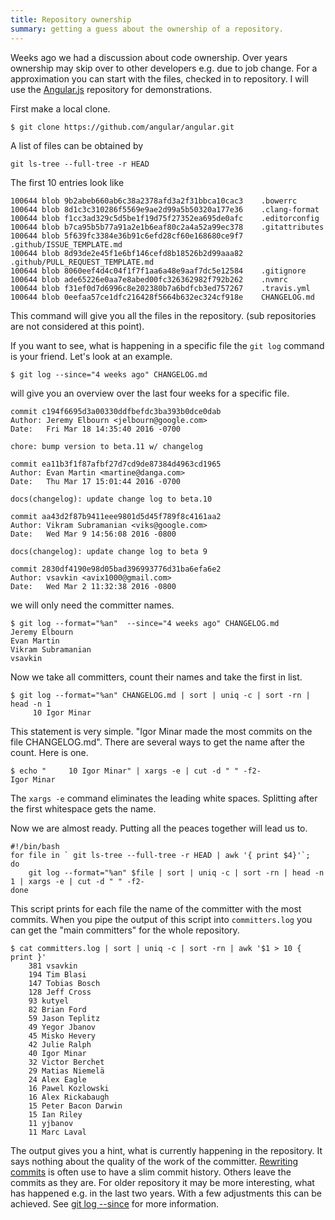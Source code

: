 ```yaml
---
title: Repository ownership 
summary: getting a guess about the ownership of a repository.
---
```


Weeks ago we had a discussion about code ownership. Over years ownership may skip over to other developers e.g. due to job change. For a approximation you can start with the files, checked in to repository. I will use the [Angular.js](https://github.com/angular/angular.git) repository for demonstrations.

First make a local clone.

```
$ git clone https://github.com/angular/angular.git
```

A list of files can be obtained by

```
git ls-tree --full-tree -r HEAD
```

The first 10 entries look like 

```
100644 blob 9b2abeb660ab6c38a2378afd3a2f31bbca10cac3    .bowerrc
100644 blob 8d1c3c310286f5569e9ae2d99a5b50320a177e36    .clang-format
100644 blob f1cc3ad329c5d5be1f19d75f27352ea695de0afc    .editorconfig
100644 blob b7ca95b5b77a91a2e1b6eaf80c2a4a52a99ec378    .gitattributes
100644 blob 5f639fc3384e36b91c6efd28cf60e168680ce9f7    .github/ISSUE_TEMPLATE.md
100644 blob 8d93de2e45f1e6bf146cefd8b18526b2d99aaa82    .github/PULL_REQUEST_TEMPLATE.md
100644 blob 8060eef4d4c04f1f7f1aa6a48e9aaf7dc5e12584    .gitignore
100644 blob ade65226e0aa7e8abed00fc326362982f792b262    .nvmrc
100644 blob f31ef0d7d6996c8e202380b7a6bdfcb3ed757267    .travis.yml
100644 blob 0eefaa57ce1dfc216428f5664b632ec324cf918e    CHANGELOG.md
```

This command will give you all the files in the repository. (sub repositories are not considered at this point).

If you want to see, what is happening in a specific file the `git log` command is your friend. Let's look at an example.

```
$ git log --since="4 weeks ago" CHANGELOG.md
```

will give you an overview over the last four weeks for a specific file.

```
commit c194f6695d3a00330ddfbefdc3ba393b0dce0dab
Author: Jeremy Elbourn <jelbourn@google.com>
Date:   Fri Mar 18 14:35:40 2016 -0700

chore: bump version to beta.11 w/ changelog

commit ea11b3f1f87afbf27d7cd9de87384d4963cd1965
Author: Evan Martin <martine@danga.com>
Date:   Thu Mar 17 15:01:44 2016 -0700

docs(changelog): update change log to beta.10
                         
commit aa43d2f87b9411eee9801d5d45f789f8c4161aa2
Author: Vikram Subramanian <viks@google.com>
Date:   Wed Mar 9 14:56:08 2016 -0800

docs(changelog): update change log to beta 9

commit 2830df4190e98d05bad396993776d31ba6efa6e2
Author: vsavkin <avix1000@gmail.com>
Date:   Wed Mar 2 11:32:38 2016 -0800
```

we will only need the committer names.

```
$ git log --format="%an"  --since="4 weeks ago" CHANGELOG.md
Jeremy Elbourn
Evan Martin
Vikram Subramanian
vsavkin
```

Now we take all committers, count their names and take the first in list.

```
$ git log --format="%an" CHANGELOG.md | sort | uniq -c | sort -rn | head -n 1
     10 Igor Minar
```

This statement is very simple. "Igor Minar made the most commits on the file CHANGELOG.md". There are several ways to get the name after the count. Here is one.

```
$ echo "     10 Igor Minar" | xargs -e | cut -d " " -f2-
Igor Minar
```

The `xargs -e` command eliminates the leading white spaces. Splitting after the first whitespace gets the name.

Now we are almost ready. Putting all the peaces together will lead us to.

```
#!/bin/bash
for file in ` git ls-tree --full-tree -r HEAD | awk '{ print $4}'`;
do
    git log --format="%an" $file | sort | uniq -c | sort -rn | head -n 1 | xargs -e | cut -d " " -f2-
done
```

This script prints for each file the name of the committer with the most commits. When you pipe the output of this script into `committers.log` you can get the "main committers" for the whole repository.

```
$ cat committers.log | sort | uniq -c | sort -rn | awk '$1 > 10 { print }'
    381 vsavkin
    194 Tim Blasi
    147 Tobias Bosch
    128 Jeff Cross
    93 kutyel
    82 Brian Ford
    59 Jason Teplitz
    49 Yegor Jbanov
    45 Misko Hevery
    42 Julie Ralph
    40 Igor Minar
    32 Victor Berchet
    29 Matias Niemelä
    24 Alex Eagle
    16 Pawel Kozlowski
    16 Alex Rickabaugh
    15 Peter Bacon Darwin
    15 Ian Riley
    11 yjbanov
    11 Marc Laval
```

The output gives you a hint, what is currently happening in the repository. It says nothing about the quality of the work of the committer. [Rewriting commits](https://git-scm.com/book/en/v2/Git-Tools-Rewriting-History) is often use to have a slim commit history. Others leave the commits as they are. For older repository it may be more interesting, what has happened e.g. in the last two years. With a few adjustments this can be achieved. See [git log --since](https://git-scm.com/docs/git-log) for more information. 
